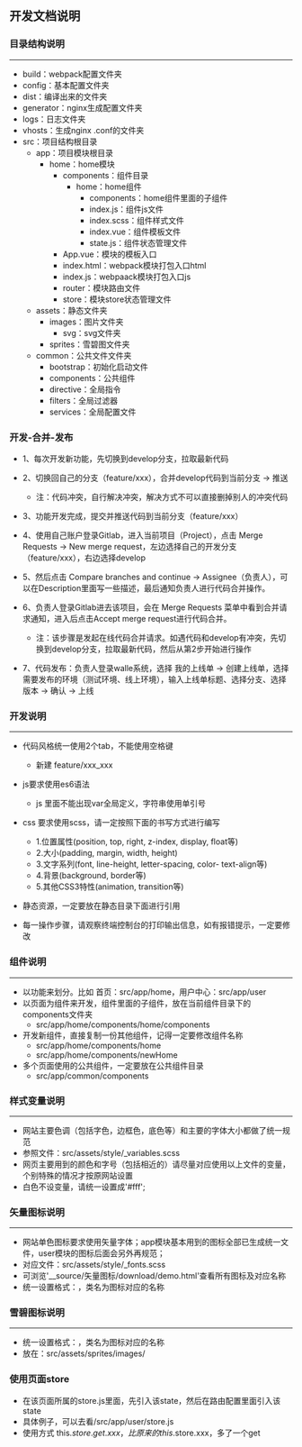 ## 开发文档说明

 ### 目录结构说明
-------------------

- build：webpack配置文件夹
- config：基本配置文件夹
- dist：编译出来的文件夹
- generator：nginx生成配置文件夹
- logs：日志文件夹
- vhosts：生成nginx .conf的文件夹
- src：项目结构根目录
  + app：项目模块根目录
    + home：home模块
      + components：组件目录
        + home：home组件
          + components：home组件里面的子组件
          + index.js：组件js文件
          + index.scss：组件样式文件
          + index.vue：组件模板文件
          + state.js：组件状态管理文件
	  + App.vue：模块的模板入口
	  + index.html：webpack模块打包入口html
	  + index.js：webpaack模块打包入口js
	  + router：模块路由文件
	  + store：模块store状态管理文件
  + assets：静态文件夹
    + images：图片文件夹
      + svg：svg文件夹
    + sprites：雪碧图文件夹
  + common：公共文件文件夹
    + bootstrap：初始化启动文件
    + components：公共组件
    + directive：全局指令
    + filters：全局过滤器
    + services：全局配置文件

### 开发-合并-发布
- 1、每次开发新功能，先切换到develop分支，拉取最新代码
- 2、切换回自己的分支（feature/xxx），合并develop代码到当前分支 -> 推送
     + 注：代码冲突，自行解决冲突，解决方式不可以直接删掉别人的冲突代码

- 3、功能开发完成，提交并推送代码到当前分支（feature/xxx）
- 4、使用自己账户登录Gitlab，进入当前项目（Project），点击 Merge Requests -> New merge request，左边选择自己的开发分支（feature/xxx），右边选择develop
- 5、然后点击 Compare branches and continue -> Assignee（负责人），可以在Description里面写一些描述，最后通知负责人进行代码合并操作。
- 6、负责人登录Gitlab进去该项目，会在 Merge Requests 菜单中看到合并请求通知，进入后点击Accept merge request进行代码合并。
     + 注：该步骤是发起在线代码合并请求。如遇代码和develop有冲突，先切换到develop分支，拉取最新代码，然后从第2步开始进行操作
- 7、代码发布：负责人登录walle系统，选择 我的上线单 -> 创建上线单，选择需要发布的环境（测试环境、线上环境），输入上线单标题、选择分支、选择版本 -> 确认 -> 上线

### 开发说明
-------------------
- 代码风格统一使用2个tab，不能使用空格键
  + 新建 feature/xxx_xxx

- js要求使用es6语法
  + js 里面不能出现var全局定义，字符串使用单引号

- css 要求使用scss，请一定按照下面的书写方式进行编写
  + 1.位置属性(position, top, right, z-index, display, float等)
  + 2.大小(padding, margin, width, height)
  + 3.文字系列(font, line-height, letter-spacing, color- text-align等)
  + 4.背景(background, border等)
  + 5.其他CSS3特性(animation, transition等)

- 静态资源，一定要放在静态目录下面进行引用
- 每一操作步骤，请观察终端控制台的打印输出信息，如有报错提示，一定要修改

### 组件说明
-------------------
- 以功能来划分。比如 首页：src/app/home，用户中心：src/app/user
- 以页面为组件来开发，组件里面的子组件，放在当前组件目录下的components文件夹
  + src/app/home/components/home/components
- 开发新组件，直接复制一份其他组件，记得一定要修改组件名称
  + src/app/home/components/home
  + src/app/home/components/newHome
- 多个页面使用的公共组件，一定要放在公共组件目录
  + src/app/common/components

### 样式变量说明
-------------------
- 网站主要色调（包括字色，边框色，底色等）和主要的字体大小都做了统一规范
- 参照文件：src/assets/style/_variables.scss
- 网页主要用到的颜色和字号（包括相近的）请尽量对应使用以上文件的变量，个别特殊的情况才按原网站设置
- 白色不设变量，请统一设置成'#fff';

### 矢量图标说明
-------------------
- 网站单色图标要求使用矢量字体；app模块基本用到的图标全部已生成统一文件，user模块的图标后面会另外再规范；
- 对应文件：src/assets/style/_fonts.scss
- 可浏览'__source/矢量图标/download/demo.html'查看所有图标及对应名称
- 统一设置格式：<i class="icon icon-xxx"></i>，类名为图标对应的名称


### 雪碧图标说明
-------------------
- 统一设置格式：<i class="sp sp-xxx"></i>，类名为图标对应的名称
- 放在：src/assets/sprites/images/

### 使用页面store
- 在该页面所属的store.js里面，先引入该state，然后在路由配置里面引入该state
- 具体例子，可以去看/src/app/user/store.js
- 使用方式 this.$store.get.xxx，比原来的this.$store.xxx，多了一个get